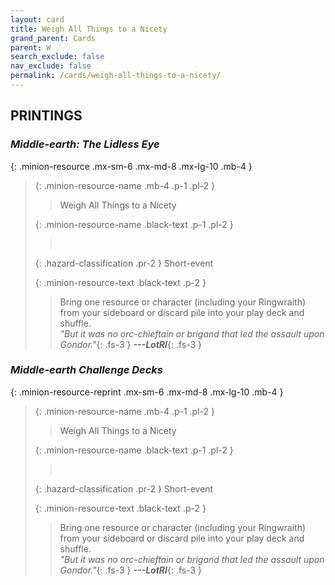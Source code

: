 ```yaml
---
layout: card
title: Weigh All Things to a Nicety
grand_parent: Cards
parent: W
search_exclude: false
nav_exclude: false
permalink: /cards/weigh-all-things-to-a-nicety/
---
```


## PRINTINGS


### _Middle-earth: The Lidless Eye_

{: .minion-resource .mx-sm-6 .mx-md-8 .mx-lg-10 .mb-4 }
> {: .minion-resource-name .mb-4 .p-1 .pl-2 }
> > <div class="hazard-mp"></div>
> > <div class="card-name">Weigh All Things to a Nicety</div>
>
> {: .minion-resource-name .black-text .p-1 .pl-2 }
> > &nbsp;
>
> {: .hazard-classification .pr-2 }
> Short-event
>
> {: .minion-resource-text .black-text .p-2 }
> > Bring one resource or character (including your Ringwraith) from your sideboard or discard pile into your play deck and shuffle. <br>_"But it was no orc-chieftain or brigand that led the assault upon Gondor."_{: .fs-3 } ***---&#65279;LotRI***{: .fs-3 } 
> 

### _Middle-earth Challenge Decks_

{: .minion-resource-reprint .mx-sm-6 .mx-md-8 .mx-lg-10 .mb-4 }
> {: .minion-resource-name .mb-4 .p-1 .pl-2 }
> > <div class="hazard-mp"></div>
> > <div class="card-name">Weigh All Things to a Nicety</div>
>
> {: .minion-resource-name .black-text .p-1 .pl-2 }
> > &nbsp;
>
> {: .hazard-classification .pr-2 }
> Short-event
>
> {: .minion-resource-text .black-text .p-2 }
> > Bring one resource or character (including your Ringwraith) from your sideboard or discard pile into your play deck and shuffle. <br>_"But it was no orc-chieftain or brigand that led the assault upon Gondor."_{: .fs-3 } ***---&#65279;LotRI***{: .fs-3 } 
> 
